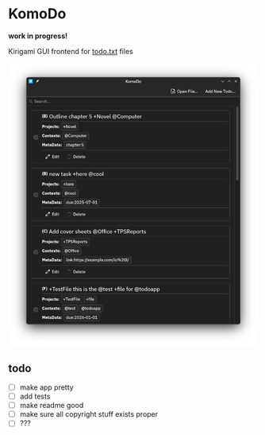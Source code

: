 # KomoDo

**work in progress!**

Kirigami GUI frontend for [todo.txt](http://todotxt.org/) files

![screenshot.png](screenshot.png)


## todo

- [ ] make app pretty
- [ ] add tests
- [ ] make readme good
- [ ] make sure all copyright stuff exists proper
- [ ] ???